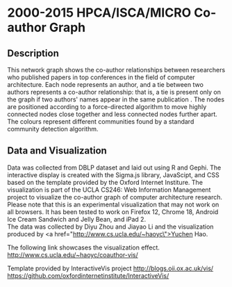 # 2000-2015 HPCA/ISCA/MICRO Co-author Graph

## Description

This network graph shows the co-author relationships between researchers who published papers in top conferences in the field of computer architecture. Each node represents an author, and a tie between two authors represents a co-author relationship: that is, a tie is present only on the graph if two authors' names appear in the same publication . The nodes are positioned according to a force-directed algorithm to move highly connected nodes close together and less connected nodes further apart. The colours represent different communities found by a standard community detection algorithm.<br/>

## Data and Visualization

Data was collected from DBLP dataset and laid out using R and Gephi. The interactive display is created with the Sigma.js library, JavaScipt, and CSS based on the template provided by the Oxford Internet Institure. The visualization is part of the UCLA CS246: Web Information Management project to visualize the co-author graph of computer architecture research.<br/>Please note that this is an experimental visualization that may not work on all browsers. It has been tested to work on Firefox 12, Chrome 18, Android Ice Cream Sandwich and Jelly Bean, and iPad 2.<br/>The data was collected by Diyu Zhou and Jiayao Li and the visualization produced by <a href=\"http://www.cs.ucla.edu/~haoyc\">Yuchen Hao</a>.

The following link showcases the visualization effect. <br/>
http://www.cs.ucla.edu/~haoyc/coauthor-vis/

Template provided by InteractiveVis project
http://blogs.oii.ox.ac.uk/vis/ <br/>
https://github.com/oxfordinternetinstitute/InteractiveVis/


